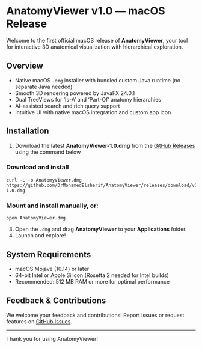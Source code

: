 # AnatomyViewer v1.0 — macOS Release

Welcome to the first official macOS release of **AnatomyViewer**, your tool for interactive 3D anatomical visualization with hierarchical exploration.

## Overview

- Native macOS `.dmg` installer with bundled custom Java runtime (no separate Java needed)
- Smooth 3D rendering powered by JavaFX 24.0.1
- Dual TreeViews for ‘Is-A’ and ‘Part-Of’ anatomy hierarchies
- AI-assisted search and rich query support
- Intuitive UI with native macOS integration and custom app icon

## Installation

1. Download the latest **AnatomyViewer-1.0.dmg** from the [GitHub Releases](https://github.com/DrMohamedElsherif/AnatomyViewer/releases) using the command below

### Download and install

<pre><code>curl -L -o AnatomyViewer.dmg https://github.com/DrMohamedElsherif/AnatomyViewer/releases/download/v1.0.0/AnatomyViewer-1.0.dmg</code></pre>

### Mount and install manually, or:
<pre><code>open AnatomyViewer.dmg</code></pre>

3. Open the `.dmg` and drag **AnatomyViewer** to your **Applications** folder.
4. Launch and explore!

## System Requirements

- macOS Mojave (10.14) or later
- 64-bit Intel or Apple Silicon (Rosetta 2 needed for Intel builds)
- Recommended: 512 MB RAM or more for optimal performance

## Feedback & Contributions

We welcome your feedback and contributions! Report issues or request features on [GitHub Issues](https://github.com/DrMohamedElsherif/AnatomyViewer/issues).

---

Thank you for using AnatomyViewer!


